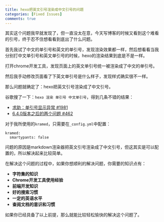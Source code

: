 ```yaml
---
title: hexo把英文引号渲染成中文引号的问题
categories: [Fixed Issues]
comments: true
---
```


其实这个问题我早就发现了，但一直没太在意，今天写博客的时候又看到这个难看的引号，终于忍不住想看看到底出了什么问题。

首先我试了中文的单引号和英文的单引号，发现渲染效果都一样，然后想看看当我分别打中文单引号和英文单引号的时候，hexo的渲染结果到底是不是一样。

打开chrome开发工具，发现页面上的英文单引号统一被渲染成了中文的单引号。

然后我手动修改页面看了下英文单引号是什么样子，发现样式确实很不一样。

那么问题就确定了：hexo把英文引号渲染成了中文引号。

<!--more-->

谷歌搜了一下：`hexo 渲染 单引号 中文单引号`，得到几条不错的结果：

- [求助：单引号显示异常 #1981](https://github.com/hexojs/hexo/issues/1981)
- [6.4.0版本之后的两个问题 #462](https://github.com/theme-next/hexo-theme-next/issues/462)

对于我所使用的`kramed`，只需要在`_config.yml`中配置：

```
kramed:
  smartypants: false
```

问题的原因是markdown渲染器把英文引号渲染成了中文引号，但这其实是可以配置的，所以解决起来比较简单。

在解决这个问题的过程中，如果你想顺利的解决问题，你需要的知识点有：

- **字符集的知识**
- **Chrome开发工具使用经验**
- **前端开发知识**
- **好的搜索习惯**
- **一定的英语水平**
- **查阅文档的意识和习惯**

如果你已经具备了以上前提，那么就能比较轻松愉快的解决这个问题了。